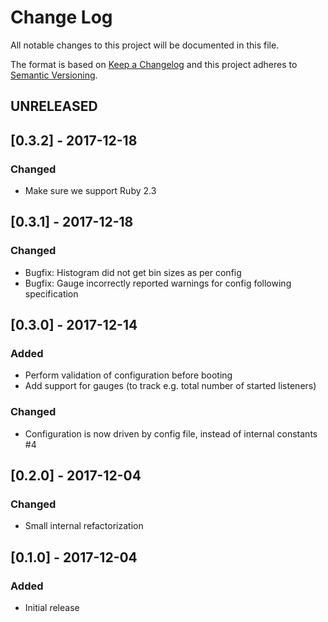 # Change Log

All notable changes to this project will be documented in this file.

The format is based on [Keep a Changelog](http://keepachangelog.com/) and this project adheres to
[Semantic Versioning](http://semver.org/).

## UNRELEASED

## [0.3.2] - 2017-12-18

### Changed

* Make sure we support Ruby 2.3

## [0.3.1] - 2017-12-18

### Changed

* Bugfix: Histogram did not get bin sizes as per config
* Bugfix: Gauge incorrectly reported warnings for config following specification

## [0.3.0] - 2017-12-14

### Added

* Perform validation of configuration before booting
* Add support for gauges (to track e.g. total number of started listeners)

### Changed

* Configuration is now driven by config file, instead of internal constants #4

## [0.2.0] - 2017-12-04

### Changed

* Small internal refactorization

## [0.1.0] - 2017-12-04

### Added

* Initial release
